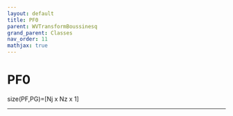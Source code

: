 ```yaml
---
layout: default
title: PF0
parent: WVTransformBoussinesq
grand_parent: Classes
nav_order: 11
mathjax: true
---
```


#  PF0

size(PF,PG)=[Nj x Nz x 1]


---

